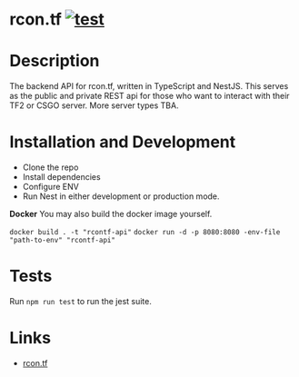 # rcon.tf [![test](https://github.com/rcontf/api/actions/workflows/test.yml/badge.svg)](https://github.com/rcontf/api/actions/workflows/test.yml)

# Description

The backend API for rcon.tf, written in TypeScript and NestJS. This serves as the public and private REST api for those who want to interact with their TF2 or CSGO server. More server types TBA.

# Installation and Development

- Clone the repo
- Install dependencies
- Configure ENV
- Run Nest in either development or production mode.

**Docker**
You may also build the docker image yourself.

`docker build . -t "rcontf-api"`
`docker run -d -p 8080:8080 -env-file "path-to-env" "rcontf-api"`

# Tests

Run `npm run test` to run the jest suite.

# Links

- [rcon.tf](https://rcon.tf/)
